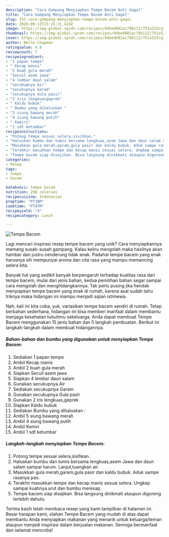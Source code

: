 ```yaml
---
description: "Cara Gampang Menyiapkan Tempe Bacem Anti Gagal"
title: "Cara Gampang Menyiapkan Tempe Bacem Anti Gagal"
slug: 251-cara-gampang-menyiapkan-tempe-bacem-anti-gagal
date: 2020-09-12T23:15:21.419Z
image: https://img-global.cpcdn.com/recipes/94bed082ac79b112/751x532cq70/tempe-bacem-foto-resep-utama.jpg
thumbnail: https://img-global.cpcdn.com/recipes/94bed082ac79b112/751x532cq70/tempe-bacem-foto-resep-utama.jpg
cover: https://img-global.cpcdn.com/recipes/94bed082ac79b112/751x532cq70/tempe-bacem-foto-resep-utama.jpg
author: Nelle Chapman
ratingvalue: 4.9
reviewcount: 7
recipeingredient:
- "1 papan tempe"
- " Kecap manis"
- "2 buah gula merah"
- "Secuil asem jawa"
- "4 lembar daun salam"
- "secukupnya Air"
- "secukupnya Garam"
- "secukupnya Gula pasir"
- "2 iris lengkuasgeprek"
- " Kaldu bubuk"
- " Bumbu yang dihaluskan "
- "5 siung bawang merah"
- "4 siung bawang putih"
- " Kemiri"
- "1 sdt ketumbar"
recipeinstructions:
- "Potong tempe sesuai selera,sisihkan."
- "Haluskan bumbu dan tumis bersama lengkuas,asem Jawa dan daun salam sampai harum. Lanjut,tuangkan air."
- "Masukkan gula merah,garam,gula pasir dan kaldu bubuk. Aduk sampe rasanya pas."
- "Terakhir masukkan tempe dan kecap manis sesuai selera. Ungkep sampai kuahnya urut dan bumbu meresap."
- "Tempe bacem siap disajikan. Bisa langsung dinikmati ataupun digoreng terlebih dahulu."
categories:
- Resep
tags:
- tempe
- bacem

katakunci: tempe bacem 
nutrition: 298 calories
recipecuisine: Indonesian
preptime: "PT38M"
cooktime: "PT47M"
recipeyield: "4"
recipecategory: Lunch

---
```



![Tempe Bacem](https://img-global.cpcdn.com/recipes/94bed082ac79b112/751x532cq70/tempe-bacem-foto-resep-utama.jpg)

Lagi mencari inspirasi resep tempe bacem yang unik? Cara menyiapkannya memang susah-susah gampang. Kalau keliru mengolah maka hasilnya akan hambar dan justru cenderung tidak enak. Padahal tempe bacem yang enak harusnya sih mempunyai aroma dan cita rasa yang mampu memancing selera kita.



Banyak hal yang sedikit banyak berpengaruh terhadap kualitas rasa dari tempe bacem, mulai dari jenis bahan, kedua pemilihan bahan segar sampai cara mengolah dan menghidangkannya. Tak perlu pusing jika hendak menyiapkan tempe bacem yang enak di rumah, karena asal sudah tahu triknya maka hidangan ini mampu menjadi sajian istimewa.


Nah, kali ini kita coba, yuk, variasikan tempe bacem sendiri di rumah. Tetap berbahan sederhana, hidangan ini bisa memberi manfaat dalam membantu menjaga kesehatan tubuhmu sekeluarga. Anda dapat membuat Tempe Bacem menggunakan 15 jenis bahan dan 5 langkah pembuatan. Berikut ini langkah-langkah dalam membuat hidangannya.

<!--inarticleads1-->

##### Bahan-bahan dan bumbu yang digunakan untuk menyiapkan Tempe Bacem:

1. Sediakan 1 papan tempe
1. Ambil  Kecap manis
1. Ambil 2 buah gula merah
1. Siapkan Secuil asem jawa
1. Siapkan 4 lembar daun salam
1. Gunakan secukupnya Air
1. Sediakan secukupnya Garam
1. Gunakan secukupnya Gula pasir
1. Gunakan 2 iris lengkuas,geprek
1. Siapkan  Kaldu bubuk
1. Sediakan  Bumbu yang dihaluskan :
1. Ambil 5 siung bawang merah
1. Ambil 4 siung bawang putih
1. Ambil  Kemiri
1. Ambil 1 sdt ketumbar




<!--inarticleads2-->

##### Langkah-langkah menyiapkan Tempe Bacem:

1. Potong tempe sesuai selera,sisihkan.
1. Haluskan bumbu dan tumis bersama lengkuas,asem Jawa dan daun salam sampai harum. Lanjut,tuangkan air.
1. Masukkan gula merah,garam,gula pasir dan kaldu bubuk. Aduk sampe rasanya pas.
1. Terakhir masukkan tempe dan kecap manis sesuai selera. Ungkep sampai kuahnya urut dan bumbu meresap.
1. Tempe bacem siap disajikan. Bisa langsung dinikmati ataupun digoreng terlebih dahulu.




Terima kasih telah membaca resep yang kami tampilkan di halaman ini. Besar harapan kami, olahan Tempe Bacem yang mudah di atas dapat membantu Anda menyiapkan makanan yang menarik untuk keluarga/teman ataupun menjadi inspirasi dalam berjualan makanan. Semoga bermanfaat dan selamat mencoba!
